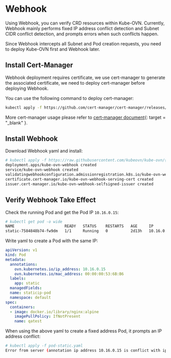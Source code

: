 # Webhook

Using Webhook, you can verify CRD resources within Kube-OVN. Currently,
Webhook mainly performs fixed IP address conflict detection and Subnet CIDR conflict detection,
and prompts errors when such conflicts happen.

Since Webhook intercepts all Subnet and Pod creation requests,
you need to deploy Kube-OVN first and Webhook later.

## Install Cert-Manager

Webhook deployment requires certificate, we use cert-manager to generate the associated certificate,
we need to deploy cert-manager before deploying Webhook.

You can use the following command to deploy cert-manager:

```bash
kubectl apply -f https://github.com/cert-manager/cert-manager/releases/download/v1.8.0/cert-manager.yaml
```

More cert-manager usage please refer to [cert-manager document](https://cert-manager.io/docs/){: target = "_blank" }.

## Install Webhook

Download Webhook yaml and install:

```bash
# kubectl apply -f https://raw.githubusercontent.com/kubeovn/kube-ovn/{{ variables.branch }}/yamls/webhook.yaml
deployment.apps/kube-ovn-webhook created
service/kube-ovn-webhook created
validatingwebhookconfiguration.admissionregistration.k8s.io/kube-ovn-webhook created
certificate.cert-manager.io/kube-ovn-webhook-serving-cert created
issuer.cert-manager.io/kube-ovn-webhook-selfsigned-issuer created
```

## Verify Webhook Take Effect

Check the running Pod and get the Pod IP `10.16.0.15`:

```bash
# kubectl get pod -o wide
NAME                      READY   STATUS    RESTARTS   AGE     IP           NODE              NOMINATED NODE   READINESS GATES
static-7584848b74-fw9dm   1/1     Running   0          2d13h   10.16.0.15   kube-ovn-worker   <none> 
```

Write yaml to create a Pod with the same IP:

```yaml
apiVersion: v1
kind: Pod
metadata:
  annotations:
    ovn.kubernetes.io/ip_address: 10.16.0.15
    ovn.kubernetes.io/mac_address: 00:00:00:53:6B:B6
  labels:
    app: static
  managedFields:
  name: staticip-pod
  namespace: default
spec:
  containers:
  - image: docker.io/library/nginx:alpine
    imagePullPolicy: IfNotPresent
    name: qatest
```

When using the above yaml to create a fixed address Pod, it prompts an IP address conflict:

```bash
# kubectl apply -f pod-static.yaml
Error from server (annotation ip address 10.16.0.15 is conflict with ip crd static-7584848b74-fw9dm.default 10.16.0.15): error when creating "pod-static.yaml": admission webhook "pod-ip-validaing.kube-ovn.io" denied the request: annotation ip address 10.16.0.15 is conflict with ip crd static-7584848b74-fw9dm.default 10.16.0.15
```
